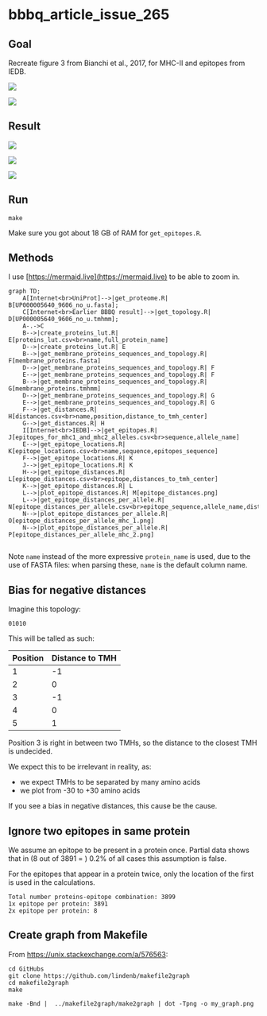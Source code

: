 # bbbq_article_issue_265

## Goal

Recreate figure 3 from Bianchi et al., 2017,
for MHC-II and epitopes from IEDB.

![](bianchi_et_2018_fig_3_published.png)

![](bianchi_et_2018_fig_3_raw.png)

## Result

![](results/epitope_distances.png)

![](results/epitope_distances_per_allele_mhc_1.png)

![](results/epitope_distances_per_allele_mhc_2.png)

## Run

```
make
```

Make sure you got about 18 GB of RAM for `get_epitopes.R`.

## Methods

I use [https://mermaid.live](https://mermaid.live) to be able to zoom in.

```mermaid
graph TD;
    A[Internet<br>UniProt]-->|get_proteome.R| B[UP000005640_9606_no_u.fasta];
    C[Internet<br>Earlier BBBQ result]-->|get_topology.R| D[UP000005640_9606_no_u.tmhmm];
    A-.->C
    B-->|create_proteins_lut.R| E[proteins_lut.csv<br>name,full_protein_name]
    D-->|create_proteins_lut.R| E
    B-->|get_membrane_proteins_sequences_and_topology.R| F[membrane_proteins.fasta]
    D-->|get_membrane_proteins_sequences_and_topology.R| F
    E-->|get_membrane_proteins_sequences_and_topology.R| F
    B-->|get_membrane_proteins_sequences_and_topology.R| G[membrane_proteins.tmhmm]
    D-->|get_membrane_proteins_sequences_and_topology.R| G
    E-->|get_membrane_proteins_sequences_and_topology.R| G
    F-->|get_distances.R| H[distances.csv<br>name,position,distance_to_tmh_center]
    G-->|get_distances.R| H
    I[Internet<br>IEDB]-->|get_epitopes.R| J[epitopes_for_mhc1_and_mhc2_alleles.csv<br>sequence,allele_name]
    E-->|get_epitope_locations.R| K[epitope_locations.csv<br>name,sequence,epitopes_sequence]
    F-->|get_epitope_locations.R| K
    J-->|get_epitope_locations.R| K
    H-->|get_epitope_distances.R| L[epitope_distances.csv<br>epitope,distances_to_tmh_center]
    K-->|get_epitope_distances.R| L
    L-->|plot_epitope_distances.R| M[epitope_distances.png]
    L-->|get_epitope_distances_per_allele.R| N[epitope_distances_per_allele.csv<br>epitope_sequence,allele_name,distances_to_tmh_center]
    N-->|plot_epitope_distances_per_allele.R| O[epitope_distances_per_allele_mhc_1.png]
    N-->|plot_epitope_distances_per_allele.R| P[epitope_distances_per_allele_mhc_2.png]


```

Note `name` instead of the more expressive `protein_name` is used, due
to the use of FASTA files: when parsing these, `name` is the default
column name.

## Bias for negative distances

Imagine this topology:

```
01010
```

This will be talled as such:

Position|Distance to TMH
--------|---------------
1       |-1
2       |0
3       |-1
4       |0
5       |1

Position 3 is right in between two TMHs, so the distance to the closest
TMH is undecided.

We expect this to be irrelevant in reality, as:

 * we expect TMHs to be separated by many amino acids
 * we plot from -30 to +30 amino acids

If you see a bias in negative distances, this cause be the cause.

## Ignore two epitopes in same protein

We assume an epitope to be present in a protein once.
Partial data shows that in (8 out of 3891 = ) 0.2%
of all cases this assumption is false.

For the epitopes that appear in a protein twice, 
only the location of the first is used in the calculations.

```
Total number proteins-epitope combination: 3899
1x epitope per protein: 3891
2x epitope per protein: 8
```

## Create graph from Makefile

From https://unix.stackexchange.com/a/576563:

```
cd GitHubs
git clone https://github.com/lindenb/makefile2graph
cd makefile2graph
make
```

```
make -Bnd |  ../makefile2graph/make2graph | dot -Tpng -o my_graph.png
```
